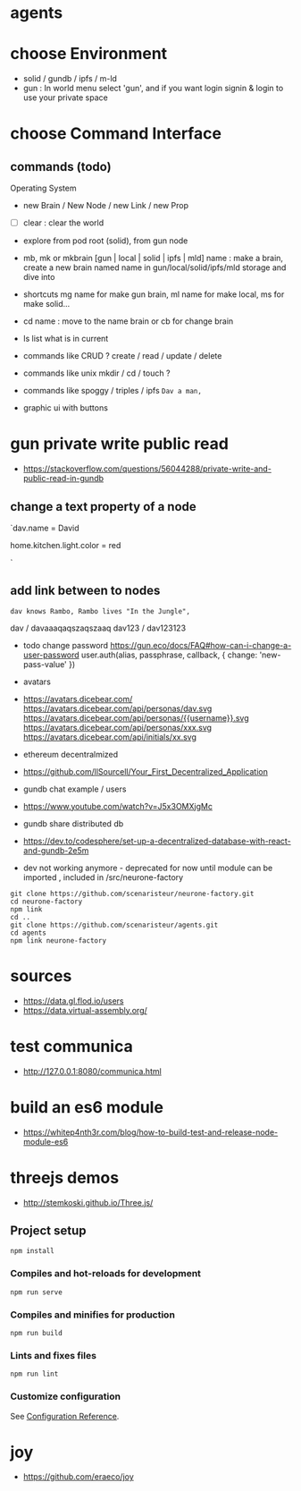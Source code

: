# agents

# choose Environment
- solid / gundb / ipfs / m-ld
- gun  : In world menu select 'gun', and if you want login signin & login to use your private space

# choose Command Interface

## commands (todo)
Operating System

- new Brain / New Node / new Link / new Prop

- [ ] clear : clear the world
- explore from pod root (solid), from gun node
- mb, mk or mkbrain [gun | local | solid | ipfs  | mld] name : make a brain, create a new brain named name in gun/local/solid/ipfs/mld storage and dive into
- shortcuts mg name for make gun brain, ml name for make local, ms for make solid...
- cd name : move to the name brain or cb for change brain
- ls list what is in current

- commands like CRUD ? create / read / update / delete
- commands like unix mkdir / cd / touch ?
- commands like spoggy / triples / ipfs `Dav a man,`
- graphic ui with buttons







# gun private write public read
- https://stackoverflow.com/questions/56044288/private-write-and-public-read-in-gundb

## change a text property of a node
`dav.name = David

home.kitchen.light.color = red

`

## add link between to nodes
`dav knows Rambo,
Rambo lives "In the Jungle",
`

dav / davaaaqaqszaqszaaq
dav123 / dav123123

- todo change password https://gun.eco/docs/FAQ#how-can-i-change-a-user-password
user.auth(alias, passphrase, callback, { change: 'new-pass-value' })
- avatars
- https://avatars.dicebear.com/
https://avatars.dicebear.com/api/personas/dav.svg
https://avatars.dicebear.com/api/personas/{{username}}.svg
https://avatars.dicebear.com/api/personas/xxx.svg
https://avatars.dicebear.com/api/initials/xx.svg


- ethereum decentralmized
- https://github.com/llSourcell/Your_First_Decentralized_Application





- gundb chat example / users
- https://www.youtube.com/watch?v=J5x3OMXjgMc


- gundb share distributed db
- https://dev.to/codesphere/set-up-a-decentralized-database-with-react-and-gundb-2e5m

- dev not working anymore - deprecated for now until module can be imported , included in /src/neurone-factory
```
git clone https://github.com/scenaristeur/neurone-factory.git
cd neurone-factory
npm link
cd ..
git clone https://github.com/scenaristeur/agents.git
cd agents
npm link neurone-factory
```

# sources
- https://data.gl.flod.io/users
- https://data.virtual-assembly.org/

# test communica
- http://127.0.0.1:8080/communica.html

# build an es6 module
- https://whitep4nth3r.com/blog/how-to-build-test-and-release-node-module-es6

# threejs demos
- http://stemkoski.github.io/Three.js/



## Project setup
```
npm install
```

### Compiles and hot-reloads for development
```
npm run serve
```

### Compiles and minifies for production
```
npm run build
```

### Lints and fixes files
```
npm run lint
```

### Customize configuration
See [Configuration Reference](https://cli.vuejs.org/config/).


# joy
- https://github.com/eraeco/joy
